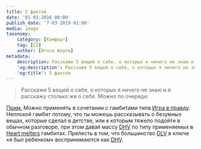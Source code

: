 ```yaml
---
title: 5 фактов
date: '01-01-2016 00:00'
publish_date: '7-03-2019 01:00'
media: image
taxonomy:
    category: [Комфорт]
    tag: [C2]
    author: [Bruce Wayne]
metadata:
    description: Расскажи 5 вещей о себе, о которых я ничего не знаю и я расскажу столько же о себе. Можно по очереди.
    'og:description': Расскажи 5 вещей о себе, о которых я ничего не знаю и я расскажу столько же о себе. Можно по очереди.
    'og:title': 5 фактов
---
```


> Расскажи 5 вещей о себе, о которых я ничего не знаю и я расскажу столько же о себе. Можно по очереди.

[Прим.](/players/dmitry-yakushev "Dmitry Yakushev") Можно применять в сочетании с гамбитами типа [Игра в правду](/gambits/c1-12). Неплохой гамбит потому, что ты можешь рассказывать о безумных вещах, которые сделал в детстве, или к которым тяжело подойти в обычном разговоре, при этом давая массу [DHV](/taxonomy?name=tag&val=DHV) по типу применяемых в [Heart melters](/taxonomy?name=tag&val=Heart%20Melters) гамбитах. Прелесть в том, что большинство [DLV](/taxonomy?name=tag&val=DLV) в ключе «я был ребенком» воспринимаются как [DHV](/taxonomy?name=tag&val=DHV).